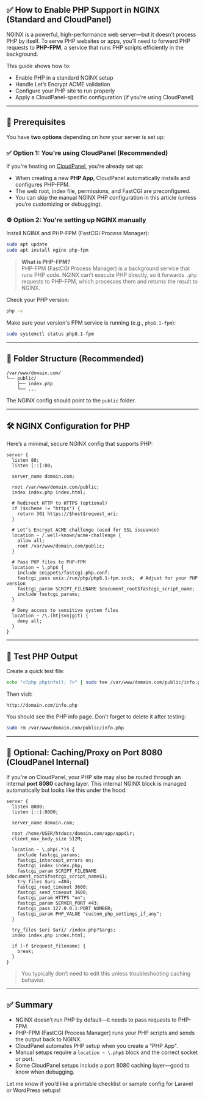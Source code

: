 ## ✅ How to Enable PHP Support in NGINX (Standard and CloudPanel)

NGINX is a powerful, high-performance web server—but it doesn’t process PHP by itself. To serve PHP websites or apps, you’ll need to forward PHP requests to **PHP-FPM**, a service that runs PHP scripts efficiently in the background.

This guide shows how to:

- Enable PHP in a standard NGINX setup
- Handle Let’s Encrypt ACME validation
- Configure your PHP site to run properly
- Apply a CloudPanel-specific configuration (if you're using CloudPanel)

---

## 🔧 Prerequisites

You have **two options** depending on how your server is set up:

### ✅ Option 1: You're using CloudPanel (Recommended)

If you're hosting on [CloudPanel](https://www.cloudpanel.io/), you're already set up:

- When creating a new **PHP App**, CloudPanel automatically installs and configures PHP-FPM.
- The web root, index file, permissions, and FastCGI are preconfigured.
- You can skip the manual NGINX PHP configuration in this article (unless you’re customizing or debugging).

### ⚙️ Option 2: You're setting up NGINX manually

Install NGINX and PHP-FPM (FastCGI Process Manager):

```bash
sudo apt update
sudo apt install nginx php-fpm
```

> **What is PHP-FPM?**  
> PHP-FPM (FastCGI Process Manager) is a background service that runs PHP code. NGINX can’t execute PHP directly, so it forwards `.php` requests to PHP-FPM, which processes them and returns the result to NGINX.

Check your PHP version:

```bash
php -v
```

Make sure your version's FPM service is running (e.g., `php8.1-fpm`):

```bash
sudo systemctl status php8.1-fpm
```

---

## 📁 Folder Structure (Recommended)

```
/var/www/domain.com/
└── public/
    ├── index.php
    └── ...
```

The NGINX config should point to the `public` folder.

---

## 🛠️ NGINX Configuration for PHP

Here’s a minimal, secure NGINX config that supports PHP:

```nginx
server {
  listen 80;
  listen [::]:80;

  server_name domain.com;

  root /var/www/domain.com/public;
  index index.php index.html;

  # Redirect HTTP to HTTPS (optional)
  if ($scheme != "https") {
    return 301 https://$host$request_uri;
  }

  # Let’s Encrypt ACME challenge (used for SSL issuance)
  location ~ /.well-known/acme-challenge {
    allow all;
    root /var/www/domain.com/public;
  }

  # Pass PHP files to PHP-FPM
  location ~ \.php$ {
    include snippets/fastcgi-php.conf;
    fastcgi_pass unix:/run/php/php8.1-fpm.sock;  # Adjust for your PHP version
    fastcgi_param SCRIPT_FILENAME $document_root$fastcgi_script_name;
    include fastcgi_params;
  }

  # Deny access to sensitive system files
  location ~ /\.(ht|svn|git) {
    deny all;
  }
}
```

---

## 🚀 Test PHP Output

Create a quick test file:

```bash
echo "<?php phpinfo(); ?>" | sudo tee /var/www/domain.com/public/info.php
```

Then visit:

```
http://domain.com/info.php
```

You should see the PHP info page. Don’t forget to delete it after testing:

```bash
sudo rm /var/www/domain.com/public/info.php
```

---

## 🔄 Optional: Caching/Proxy on Port 8080 (CloudPanel Internal)

If you're on CloudPanel, your PHP site may also be routed through an internal **port 8080** caching layer. This internal NGINX block is managed automatically but looks like this under the hood:

```nginx
server {
  listen 8080;
  listen [::]:8080;

  server_name domain.com;

  root /home/USER/htdocs/domain.com/app/appdir;
  client_max_body_size 512M;

  location ~ \.php(.*)$ {
    include fastcgi_params;
    fastcgi_intercept_errors on;
    fastcgi_index index.php;
    fastcgi_param SCRIPT_FILENAME $document_root$fastcgi_script_name$1;
    try_files $uri =404;
    fastcgi_read_timeout 3600;
    fastcgi_send_timeout 3600;
    fastcgi_param HTTPS "on";
    fastcgi_param SERVER_PORT 443;
    fastcgi_pass 127.0.0.1:PORT_NUMBER;
    fastcgi_param PHP_VALUE "custom_php_settings_if_any";
  }

  try_files $uri $uri/ /index.php?$args;
  index index.php index.html;

  if (-f $request_filename) {
    break;
  }
}
```

> You typically don’t need to edit this unless troubleshooting caching behavior.

---

## ✅ Summary

- NGINX doesn’t run PHP by default—it needs to pass requests to PHP-FPM.
- PHP-FPM (FastCGI Process Manager) runs your PHP scripts and sends the output back to NGINX.
- CloudPanel automates PHP setup when you create a "PHP App".
- Manual setups require a `location ~ \.php$` block and the correct socket or port.
- Some CloudPanel setups include a port 8080 caching layer—good to know when debugging.

Let me know if you’d like a printable checklist or sample config for Laravel or WordPress setups!